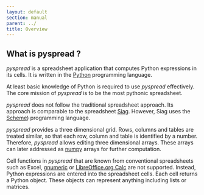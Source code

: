 ```yaml
---
layout: default
section: manual
parent: ../
title: Overview
---
```


## What is pyspread ?

*pyspread* is a spreadsheet application that computes Python expressions in its cells. It is written in the [Python](https://www.python.org/) programming language.

At least basic knowledge of Python is required to use *pyspread* effectively. The core mission of *pyspread* is to be the most pythonic spreadsheet.

*pyspread* does not follow the traditional spreadsheet approach. Its approach is comparable to the spreadsheet [Siag](http://siag.nu/). However, Siag uses the [Scheme]("http://www.scheme-reports.org/")) programming language.

*pyspread* provides a three dimensional grid. Rows, columns and tables are treated similar, so that each row, column and table is identified by a number. Therefore, *pyspread* allows editing three dimensional arrays. These arrays can later addressed as [numpy](https://numpy.org/) arrays for further computation.

Cell functions in *pyspread* that are known from conventional spreadsheets such as Excel, [gnumeric](http://gnumeric.org/) or [LibreOffice.org Calc](https://www.libreoffice.org/) are not supported. Instead, Python expressions are entered into the spreadsheet cells. Each cell returns a Python object. These objects can represent anything including lists or matrices.
